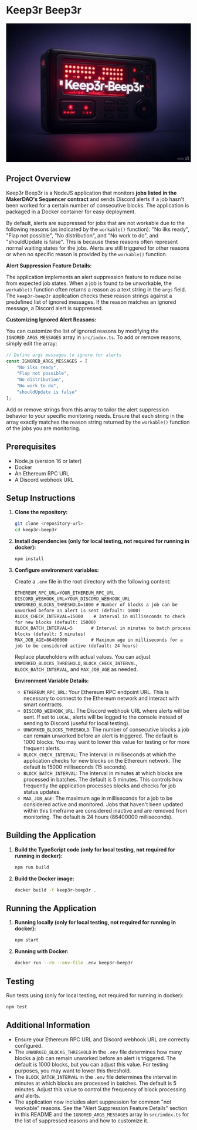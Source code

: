 # Keep3r Beep3r

![Keep3r Beep3r](keep3r-beep3r.jpeg)

## Project Overview

Keep3r Beep3r is a NodeJS application that monitors **jobs listed in the MakerDAO's Sequencer contract** and sends Discord alerts if a job hasn't been worked for a certain number of consecutive blocks. The application is packaged in a Docker container for easy deployment.

By default, alerts are suppressed for jobs that are not workable due to the following reasons (as indicated by the `workable()` function): "No ilks ready", "Flap not possible", "No distribution", and "No work to do", and "shouldUpdate is false".  This is because these reasons often represent normal waiting states for the jobs. Alerts are still triggered for other reasons or when no specific reason is provided by the `workable()` function.

**Alert Suppression Feature Details:**

The application implements an alert suppression feature to reduce noise from expected job states.  When a job is found to be unworkable, the `workable()` function often returns a reason as a text string in the `args` field. The `keep3r-beep3r` application checks these reason strings against a predefined list of ignored messages. If the reason matches an ignored message, a Discord alert is suppressed.

**Customizing Ignored Alert Reasons:**

You can customize the list of ignored reasons by modifying the `IGNORED_ARGS_MESSAGES` array in `src/index.ts`.  To add or remove reasons, simply edit the array:

```typescript
// Define args messages to ignore for alerts
const IGNORED_ARGS_MESSAGES = [
    "No ilks ready",
    "Flap not possible",
    "No distribution",
    "No work to do",
    "shouldUpdate is false"
];
```

Add or remove strings from this array to tailor the alert suppression behavior to your specific monitoring needs.  Ensure that each string in the array exactly matches the reason string returned by the `workable()` function of the jobs you are monitoring.

## Prerequisites

- Node.js (version 16 or later)
- Docker
- An Ethereum RPC URL
- A Discord webhook URL

## Setup Instructions

1. **Clone the repository:**

   ```bash
   git clone <repository-url>
   cd keep3r-beep3r
   ```

2. **Install dependencies (only for local testing, not required for running in docker):**

   ```bash
   npm install
   ```

3. **Configure environment variables:**

   Create a `.env` file in the root directory with the following content:

   ```
   ETHEREUM_RPC_URL=YOUR_ETHEREUM_RPC_URL
   DISCORD_WEBHOOK_URL=YOUR_DISCORD_WEBHOOK_URL
   UNWORKED_BLOCKS_THRESHOLD=1000 # Number of blocks a job can be unworked before an alert is sent (default: 1000)
   BLOCK_CHECK_INTERVAL=15000    # Interval in milliseconds to check for new blocks (default: 15000)
   BLOCK_BATCH_INTERVAL=5       # Interval in minutes to batch process blocks (default: 5 minutes)
   MAX_JOB_AGE=86400000         # Maximum age in milliseconds for a job to be considered active (default: 24 hours)
   ```

   Replace placeholders with actual values. You can adjust `UNWORKED_BLOCKS_THRESHOLD`, `BLOCK_CHECK_INTERVAL`, `BLOCK_BATCH_INTERVAL`, and `MAX_JOB_AGE` as needed.

   **Environment Variable Details:**

   *   `ETHEREUM_RPC_URL`:  Your Ethereum RPC endpoint URL.  This is necessary to connect to the Ethereum network and interact with smart contracts.
   *   `DISCORD_WEBHOOK_URL`: The Discord webhook URL where alerts will be sent.  If set to `LOCAL`, alerts will be logged to the console instead of sending to Discord (useful for local testing).
   *   `UNWORKED_BLOCKS_THRESHOLD`:  The number of consecutive blocks a job can remain unworked before an alert is triggered.  The default is 1000 blocks.  You may want to lower this value for testing or for more frequent alerts.
   *   `BLOCK_CHECK_INTERVAL`:  The interval in milliseconds at which the application checks for new blocks on the Ethereum network. The default is 15000 milliseconds (15 seconds).
   *   `BLOCK_BATCH_INTERVAL`: The interval in minutes at which blocks are processed in batches.  The default is 5 minutes.  This controls how frequently the application processes blocks and checks for job status updates.
   *   `MAX_JOB_AGE`: The maximum age in milliseconds for a job to be considered active and monitored. Jobs that haven't been updated within this timeframe are considered inactive and are removed from monitoring. The default is 24 hours (86400000 milliseconds).

## Building the Application

1. **Build the TypeScript code (only for local testing, not required for running in docker):**

   ```bash
   npm run build
   ```

2. **Build the Docker image:**

   ```bash
   docker build -t keep3r-beep3r .
   ```

## Running the Application

1. **Running locally (only for local testing, not required for running in docker):**

   ```bash
   npm start
   ```

2. **Running with Docker:**

   ```bash
   docker run --rm --env-file .env keep3r-beep3r
   ```

## Testing

Run tests using (only for local testing, not required for running in docker):

```bash
npm test
```

## Additional Information

- Ensure your Ethereum RPC URL and Discord webhook URL are correctly configured.
- The `UNWORKED_BLOCKS_THRESHOLD` in the `.env` file determines how many blocks a job can remain unworked before an alert is triggered. The default is 1000 blocks, but you can adjust this value. For testing purposes, you may want to lower this threshold.
- The `BLOCK_BATCH_INTERVAL` in the `.env` file determines the interval in minutes at which blocks are processed in batches. The default is 5 minutes. Adjust this value to control the frequency of block processing and alerts.
- The application now includes alert suppression for common "not workable" reasons. See the "Alert Suppression Feature Details" section in this README and the `IGNORED_ARGS_MESSAGES` array in `src/index.ts` for the list of suppressed reasons and how to customize it.
